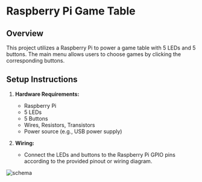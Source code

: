 # Raspberry Pi Game Table

## Overview
This project utilizes a Raspberry Pi to power a game table with 5 LEDs and 5 buttons. The main menu allows users to choose games by clicking the corresponding buttons.

## Setup Instructions
1. **Hardware Requirements:**
    - Raspberry Pi
    - 5 LEDs
    - 5 Buttons
    - Wires, Resistors, Transistors
    - Power source (e.g., USB power supply)

1. **Wiring:**
    - Connect the LEDs and buttons to the Raspberry Pi GPIO pins according to the provided pinout or wiring diagram.

![schema](schematic.png)
